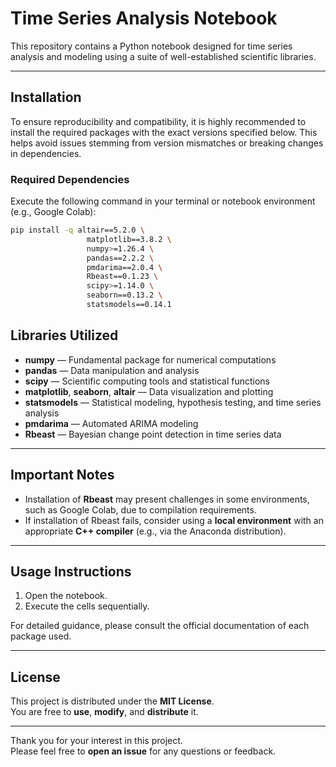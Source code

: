 # Time Series Analysis Notebook

This repository contains a Python notebook designed for time series analysis and modeling using a suite of well-established scientific libraries.

---

## Installation

To ensure reproducibility and compatibility, it is highly recommended to install the required packages with the exact versions specified below. This helps avoid issues stemming from version mismatches or breaking changes in dependencies.

### Required Dependencies

Execute the following command in your terminal or notebook environment (e.g., Google Colab):

```bash
pip install -q altair==5.2.0 \
                 matplotlib==3.8.2 \
                 numpy>=1.26.4 \
                 pandas==2.2.2 \
                 pmdarima==2.0.4 \
                 Rbeast==0.1.23 \
                 scipy>=1.14.0 \
                 seaborn==0.13.2 \
                 statsmodels==0.14.1
```
## Libraries Utilized

- **numpy** — Fundamental package for numerical computations  
- **pandas** — Data manipulation and analysis  
- **scipy** — Scientific computing tools and statistical functions  
- **matplotlib**, **seaborn**, **altair** — Data visualization and plotting  
- **statsmodels** — Statistical modeling, hypothesis testing, and time series analysis  
- **pmdarima** — Automated ARIMA modeling  
- **Rbeast** — Bayesian change point detection in time series data  

---

## Important Notes

- Installation of **Rbeast** may present challenges in some environments, such as Google Colab, due to compilation requirements.  
- If installation of Rbeast fails, consider using a **local environment** with an appropriate **C++ compiler** (e.g., via the Anaconda distribution).

---

## Usage Instructions

1. Open the notebook.
2. Execute the cells sequentially.

For detailed guidance, please consult the official documentation of each package used.

---

## License

This project is distributed under the **MIT License**.  
You are free to **use**, **modify**, and **distribute** it.

---

Thank you for your interest in this project.  
Please feel free to **open an issue** for any questions or feedback.
